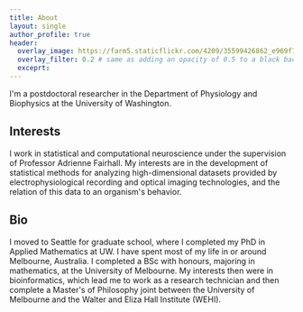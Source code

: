 ```yaml
---
title: About
layout: single
author_profile: true
header:
  overlay_image: https://farm5.staticflickr.com/4209/35599426862_e969f73b74_h_d.jpg
  overlay_filter: 0.2 # same as adding an opacity of 0.5 to a black background
  exceprt:                                                                
---
```


I'm a postdoctoral researcher in the Department of Physiology and Biophysics at the University of Washington.

## Interests
I work in statistical and computational neuroscience under the supervision of Professor Adrienne Fairhall. My interests are in the development of statistical methods for analyzing high-dimensional datasets provided by electrophysiological recording and optical imaging technologies, and the relation of this data to an organism's behavior. 

## Bio
I moved to Seattle for graduate school, where I completed my PhD in Applied Mathematics at UW. I have spent most of my life in or around Melbourne, Australia. I completed a BSc with honours, majoring in mathematics, at the University of Melbourne. My interests then were in bioinformatics, which lead me to work as a research technician and then complete a Master's of Philosophy joint between the University of Melbourne and the Walter and Eliza Hall Institute (WEHI).

